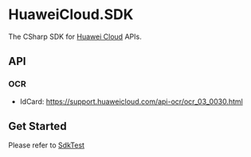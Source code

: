 # HuaweiCloud.SDK

The CSharp SDK for [Huawei Cloud](https://www.huaweicloud.com/) APIs.

## API

### OCR

* IdCard: https://support.huaweicloud.com/api-ocr/ocr_03_0030.html

## Get Started

Please refer to [SdkTest](./test/SdkTest)